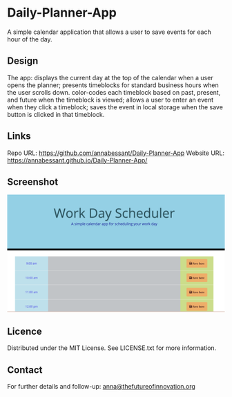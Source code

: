# Daily-Planner-App
A simple calendar application that allows a user to save events for each hour of the day.

## Design
The app:
displays the current day at the top of the calendar when a user opens the planner;
presents timeblocks for standard business hours when the user scrolls down.
color-codes each timeblock based on past, present, and future when the timeblock is viewed;
allows a user to enter an event when they click a timeblock;
saves the event in local storage when the save button is clicked in that timeblock.

## Links

Repo URL: https://github.com/annabessant/Daily-Planner-App 
Website URL: https://annabessant.github.io/Daily-Planner-App/ 

## Screenshot
![screenshot of calendar app, day-planner](./starter/Screenshot_app.jpeg "Screenshot of the Appa")

## Licence

Distributed under the MIT License. See LICENSE.txt for more information.

## Contact

For further details and follow-up: anna@thefutureofinnovation.org 

